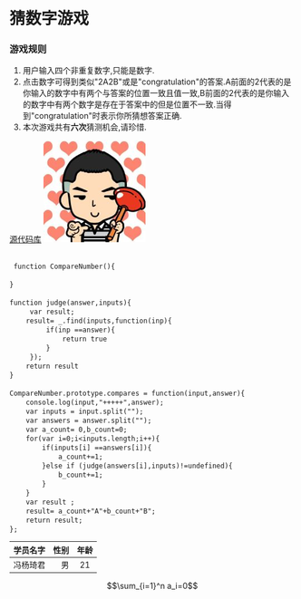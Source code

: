 猜数字游戏
=========

### 游戏规则
1. 用户输入四个非重复数字,只能是数字.
2. 点击数字可得到类似"2A2B"或是"congratulation"的答案.A前面的2代表的是你输入的数字中有两个与答案的位置一致且值一致,B前面的2代表的是你输入的数字中有两个数字是存在于答案中的但是位置不一致.当得到"congratulation"时表示你所猜想答案正确.
3. 本次游戏共有**六次**猜测机会,请珍惜.


[源代码库](https://github.com/wfsovereign)
![](./image/F.jpg)

``` javacript

 function CompareNumber(){

}

function judge(answer,inputs){
     var result;
    result= _.find(inputs,function(inp){
         if(inp ==answer){
             return true
         }
     });
    return result
}

CompareNumber.prototype.compares = function(input,answer){
    console.log(input,"+++++",answer);
    var inputs = input.split("");
    var answers = answer.split("");
    var a_count= 0,b_count=0;
    for(var i=0;i<inputs.length;i++){
        if(inputs[i] ==answers[i]){
            a_count+=1;
        }else if (judge(answers[i],inputs)!=undefined){
            b_count+=1;
        }
    }
    var result ;
    result= a_count+"A"+b_count+"B";
    return result;
};

```
|学员名字        | 性别   |  年龄  |
| --------   | -----:  | :----:  |
| 冯杨琦君    | 男 |   21     |

$$\sum_{i=1}^n a_i=0$$
